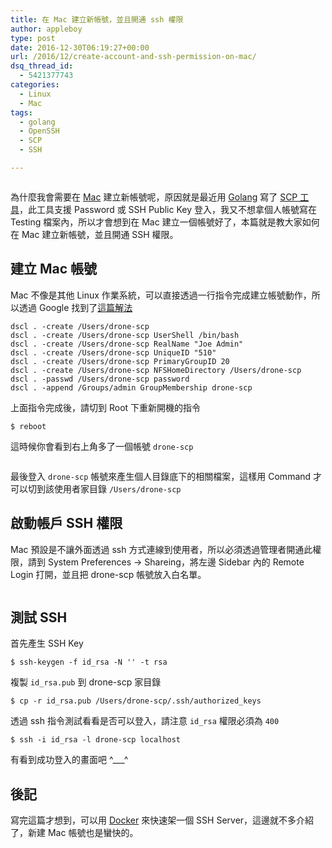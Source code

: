 ```yaml
---
title: 在 Mac 建立新帳號，並且開通 ssh 權限
author: appleboy
type: post
date: 2016-12-30T06:19:27+00:00
url: /2016/12/create-account-and-ssh-permission-on-mac/
dsq_thread_id:
  - 5421377743
categories:
  - Linux
  - Mac
tags:
  - golang
  - OpenSSH
  - SCP
  - SSH

---
```

[<img src="https://i1.wp.com/live.staticflickr.com/397/31822815762_fea6b2c9f4_c.jpg?w=840&#038;ssl=1" alt="" data-recalc-dims="1" />][1]

為什麼我會需要在 [Mac][2] 建立新帳號呢，原因就是最近用 [Golang][3] 寫了 [SCP 工具][4]，此工具支援 Password 或 SSH Public Key 登入，我又不想拿個人帳號寫在 Testing 檔案內，所以才會想到在 Mac 建立一個帳號好了，本篇就是教大家如何在 Mac 建立新帳號，並且開通 SSH 權限。

<!--more-->

## 建立 Mac 帳號

Mac 不像是其他 Linux 作業系統，可以直接透過一行指令完成建立帳號動作，所以透過 Google 找到了[這篇解法][5]

<pre><code class="language-bash">dscl . -create /Users/drone-scp
dscl . -create /Users/drone-scp UserShell /bin/bash
dscl . -create /Users/drone-scp RealName "Joe Admin" 
dscl . -create /Users/drone-scp UniqueID "510"
dscl . -create /Users/drone-scp PrimaryGroupID 20
dscl . -create /Users/drone-scp NFSHomeDirectory /Users/drone-scp
dscl . -passwd /Users/drone-scp password 
dscl . -append /Groups/admin GroupMembership drone-scp</code></pre>

上面指令完成後，請切到 Root 下重新開機的指令

<pre><code class="language-bash">$ reboot</code></pre>

這時候你會看到右上角多了一個帳號 `drone-scp`

[<img src="https://i2.wp.com/c2.staticflickr.com/6/5612/31937111666_fd0411ee7e_o.png?w=840&#038;ssl=1" alt="" data-recalc-dims="1" />][6]

最後登入 `drone-scp` 帳號來產生個人目錄底下的相關檔案，這樣用 Command 才可以切到該使用者家目錄 `/Users/drone-scp`

## 啟動帳戶 SSH 權限

Mac 預設是不讓外面透過 ssh 方式連線到使用者，所以必須透過管理者開通此權限，請到 System Preferences -> Shareing，將左邊 Sidebar 內的 Remote Login 打開，並且把 drone-scp 帳號放入白名單。

[<img src="https://i1.wp.com/live.staticflickr.com/602/31600688480_6dfebd5932_c.jpg?w=840&#038;ssl=1" alt="" data-recalc-dims="1" />][7]

## 測試 SSH

首先產生 SSH Key

<pre><code class="language-bash">$ ssh-keygen -f id_rsa -N '' -t rsa</code></pre>

複製 `id_rsa.pub` 到 drone-scp 家目錄

<pre><code class="language-bash">$ cp -r id_rsa.pub /Users/drone-scp/.ssh/authorized_keys</code></pre>

透過 ssh 指令測試看看是否可以登入，請注意 `id_rsa` 權限必須為 `400`

<pre><code class="language-bash">$ ssh -i id_rsa -l drone-scp localhost</code></pre>

有看到成功登入的畫面吧 ^\___^

## 後記

寫完這篇才想到，可以用 [Docker][8] 來快速架一個 SSH Server，這邊就不多介紹了，新建 Mac 帳號也是蠻快的。

 [1]: https://i1.wp.com/live.staticflickr.com/397/31822815762_fea6b2c9f4_c.jpg?ssl=1
 [2]: http://www.apple.com/tw/mac/
 [3]: https://golang.org/
 [4]: https://github.com/appleboy/drone-scp
 [5]: http://apple.stackexchange.com/questions/226073/how-do-i-create-user-accounts-from-the-terminal-in-mac-os-x-10-11
 [6]: https://i2.wp.com/c2.staticflickr.com/6/5612/31937111666_fd0411ee7e_o.png?ssl=1
 [7]: https://i1.wp.com/live.staticflickr.com/602/31600688480_6dfebd5932_c.jpg?ssl=1
 [8]: https://www.docker.com/